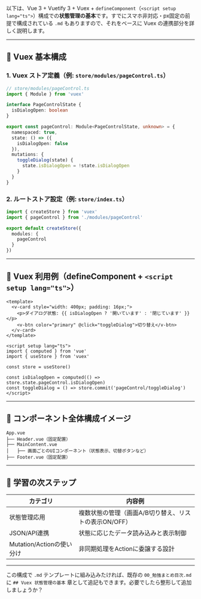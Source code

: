 以下は、Vue 3 + Vuetify 3 + Vuex + `defineComponent`（`<script setup lang="ts">`）構成での**状態管理の基本**です。すでにスマホ非対応・px固定の前提で構成されている `.md` もありますので、それをベースに Vuex の連携部分を詳しく説明します。

---

## 🔧 Vuex 基本構成

### 1. Vuex ストア定義（例: `store/modules/pageControl.ts`）

```ts
// store/modules/pageControl.ts
import { Module } from 'vuex'

interface PageControlState {
  isDialogOpen: boolean
}

export const pageControl: Module<PageControlState, unknown> = {
  namespaced: true,
  state: () => ({
    isDialogOpen: false
  }),
  mutations: {
    toggleDialog(state) {
      state.isDialogOpen = !state.isDialogOpen
    }
  }
}
```

### 2. ルートストア設定（例: `store/index.ts`）

```ts
import { createStore } from 'vuex'
import { pageControl } from './modules/pageControl'

export default createStore({
  modules: {
    pageControl
  }
})
```

---

## 🧩 Vuex 利用例（defineComponent + `<script setup lang="ts">`）

```vue
<template>
  <v-card style="width: 400px; padding: 16px;">
    <p>ダイアログ状態: {{ isDialogOpen ? '開いています' : '閉じています' }}</p>
    <v-btn color="primary" @click="toggleDialog">切り替え</v-btn>
  </v-card>
</template>

<script setup lang="ts">
import { computed } from 'vue'
import { useStore } from 'vuex'

const store = useStore()

const isDialogOpen = computed(() => store.state.pageControl.isDialogOpen)
const toggleDialog = () => store.commit('pageControl/toggleDialog')
</script>
```

---

## 🧱 コンポーネント全体構成イメージ

```plaintext
App.vue
├── Header.vue（固定配置）
├── MainContent.vue
│   ├── 画面ごとのUIコンポーネント（状態表示、切替ボタンなど）
├── Footer.vue（固定配置）
```

---

## 📌 学習の次ステップ

| カテゴリ                 | 内容例                             |
| -------------------- | ------------------------------- |
| 状態管理応用               | 複数状態の管理（画面A/B切り替え、リストの表示ON/OFF） |
| JSON/API連携           | 状態に応じたデータ読み込みと表示制御              |
| Mutation/Actionの使い分け | 非同期処理をActionに委譲する設計             |

---

この構成で `.md` テンプレートに組み込みたければ、既存の `00_勉強まとめ目次.md` に `## Vuex 状態管理の基本` 章として追記もできます。必要でしたら整形して追加しましょうか？


